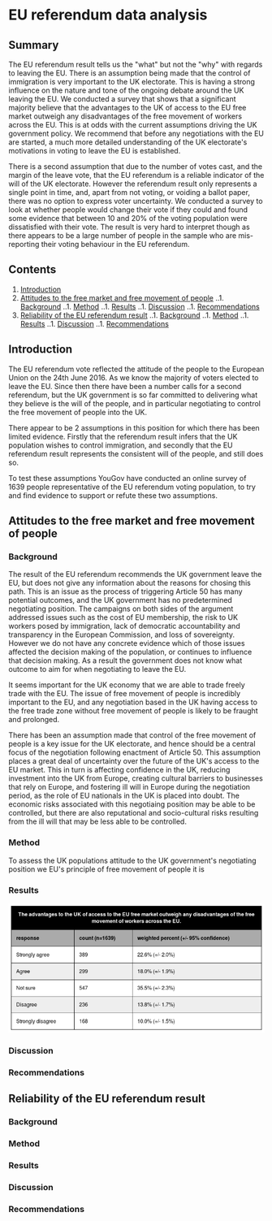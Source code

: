 # EU referendum data analysis

## Summary

The EU referendum result tells us the "what" but not the "why" with regards to leaving the EU. There is an assumption being made that the control of immigration is very important to the UK electorate. This is having a strong influence on the nature and tone of the ongoing debate around the UK leaving the EU. We conducted a survey that shows that a significant majority believe that the advantages to the UK of access to the EU free market outweigh any disadvantages of the free movement of workers across the EU. This is at odds with the current assumptions driving the UK government policy. We recommend that before any negotiations with the EU are started, a much more detailed understanding of the UK electorate's motivations in voting to leave the EU is established. 

There is a second assumption that due to the number of votes cast, and the margin of the leave vote, that the EU referendum is a reliable indicator of the will of the UK electorate. However the referendum result only represents a single point in time, and, apart from not voting, or voiding a ballot paper, there was no option to express voter uncertainty. We conducted a survey to look at whether people would change their vote if they could and found some evidence that between 10 and 20% of the voting population were dissatisfied with their vote. The result is very hard to interpret though as there appears to be a large number of people in the sample who are mis-reporting their voting behaviour in the EU referendum. 

## Contents

1. [Introduction](#introduction)
1. [Attitudes to the free market and free movement of people](#attitudes-to-the-free-market-and-free-movement-of-people)
..1. [Background](#background)
..1. [Method](#method)
..1. [Results](#results)
..1. [Discussion](#discussion)
..1. [Recommendations](#recommendations)
1. [Reliability of the EU referendum result](#reliability-of-the-eu-referendum-result)
..1. [Background](#background)
..1. [Method](#method)
..1. [Results](#results)
..1. [Discussion](#discussion)
..1. [Recommendations](#recommendations)

## Introduction

The EU referendum vote reflected the attitude of the people to the European Union on the 24th June 2016. As we know the majority of voters elected to leave the EU. Since then there have been a number calls for a second referendum, but the UK government is so far committed to delivering what they believe is the will of the people, and in particular negotiating to control the free movement of people into the UK.

There appear to be 2 assumptions in this position for which there has been limited evidence. Firstly that the referendum result infers that the UK population wishes to control immigration, and secondly that the EU referendum result represents the consistent will of the people, and still does so.

To test these assumptions YouGov have conducted an online survey of 1639 people representative of the EU referendum voting population, to try and find evidence to support or refute these two assumptions.

## Attitudes to the free market and free movement of people

### Background

The result of the EU referendum recommends the UK government leave the EU, but does not give any information about the reasons for chosing this path. This is an issue as the process of triggering Article 50 has many potential outcomes, and the UK government has no predetermined negotiating position. The campaigns on both sides of the argument addressed issues such as the cost of EU membership, the risk to UK workers posed by immigration, lack of democratic accountability and transparency in the European Commission, and loss of sovereignty. However we do not have any concrete evidence which of those issues affected the decision making of the population, or continues to influence that decision making. As a result the government does not know what outcome to aim for when negotiating to leave the EU.

It seems important for the UK economy that we are able to trade freely trade with the EU. The issue of free movement of people is incredibly important to the EU, and any negotiation based in the UK having access to the free trade zone without free movement of people is likely to be fraught and prolonged.

There has been an assumption made that control of the free movement of people is a key issue for the UK electorate, and hence should be a central focus of the negotiation following enactment of Article 50. This assumption places a great deal of uncertainty over the future of the UK's access to the EU market. This in turn is affecting confidence in the UK, reducing investment into the UK from Europe, creating cultural barriers to businesses that rely on Europe, and fostering ill will in Europe during the negotiation period, as the role of EU nationals in the UK is placed into doubt. The economic risks associated with this negotiaing position may be able to be controlled, but there are also reputational and socio-cultural risks resulting from the ill will that may be less able to be controlled. 

### Method

To assess the UK populations attitude to the UK government's negotiating position we EU's principle of free movement of people it is  

### Results

![attitudes to the free market and free movement of people][question1]

[question1]: ./images/question1weighted.png

### Discussion

### Recommendations

## Reliability of the EU referendum result

### Background

### Method

### Results

### Discussion

### Recommendations